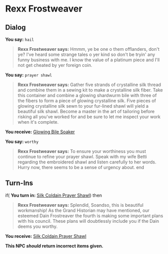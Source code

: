 # Rexx Frostweaver


## Dialog

**You say:** `hail`



>**Rexx Frostweaver says:** Hmmm, ye be one o them offlanders, don't ye? I've heard some strange tales o yer kind so don't be tryin' any funny business with me. I know the value of a platinum piece and I'll not get cheated by yer foreign coin.

**You say:** `prayer shawl`



>**Rexx Frostweaver says:** Gather five strands of crystalline silk thread and combine them in a sewing kit to make a crystalline silk fiber. Take this container and combine a glowing shardwurm bile with three of the fibers to form a piece of glowing crystalline silk. Five pieces of glowing crystalline silk sewn to your fur-lined shawl will yield a beautiful silk shawl. Become a master in the art of tailoring before risking all you've worked for and be sure to let me inspect your work when it's complete.


**You receive:**  [Glowing Bile Soaker](/item/17879)

**You say:** `worthy`



>**Rexx Frostweaver says:** To ensure your worthiness you must continue to refine your prayer shawl. Speak with my wife Betti regarding the embroidered shawl and listen carefully to her words. Hurry now, there seems to be a sense of urgency about.
end

## Turn-Ins





if( **You turn in:** [Silk Coldain Prayer Shawl](/item/1179)) then


>**Rexx Frostweaver says:** Splendid, Soandso, this is beautiful workmanship! As the Grand Historian may have mentioned, our esteemed Dain Frostreaver the fourth is making some important plans with his council. These plans will doubtlessly include you if the Dain deems you worthy.


 **You receive:**  [Silk Coldain Prayer Shawl](/item/1179) 

**This NPC *should* return incorrect items given.**
